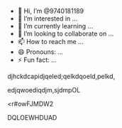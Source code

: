 - 👋 Hi, I’m @9740181189
- 👀 I’m interested in ...
- 🌱 I’m currently learning ...
- 💞️ I’m looking to collaborate on ...
- 📫 How to reach me ...
- 😄 Pronouns: ...
- ⚡ Fun fact: ...

<!---
9740181189/9740181189 is a ✨ special ✨ repository because its `README.md` (this file) appears on your GitHub profile.
You can click the Preview link to take a look at your changes.
--->
djhckdcapidjqeled;qelkdqoeld,pelkd,



edjqwoediqdjm,sjdmpOL


<r#owFJMDW2


DQLOEWHDUAD 

